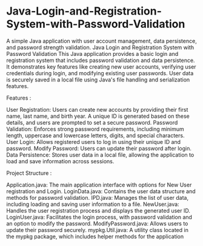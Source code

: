# Java-Login-and-Registration-System-with-Password-Validation
A simple Java application with user account management, data persistence, and password strength validation.
Java Login and Registration System with Password Validation
This Java application provides a basic login and registration system that includes password validation and data persistence. It demonstrates key features like creating new user accounts, verifying user credentials during login, and modifying existing user passwords. User data is securely saved in a local file using Java's file handling and serialization features.

Features :

User Registration: Users can create new accounts by providing their first name, last name, and birth year. A unique ID is generated based on these details, and users are prompted to set a secure password.
Password Validation: Enforces strong password requirements, including minimum length, uppercase and lowercase letters, digits, and special characters.
User Login: Allows registered users to log in using their unique ID and password.
Modify Password: Users can update their password after login.
Data Persistence: Stores user data in a local file, allowing the application to load and save information across sessions.

Project Structure :

Application.java: The main application interface with options for New User registration and Login.
LoginData.java: Contains the user data structure and methods for password validation.
IPD.java: Manages the list of user data, including loading and saving user information to a file.
NewUser.java: Handles the user registration process and displays the generated user ID.
LoginUser.java: Facilitates the login process, with password validation and an option to modify the password.
ModifyPassword.java: Allows users to update their password securely.
mypkg.Util.java: A utility class located in the mypkg package, which includes helper methods for the application
